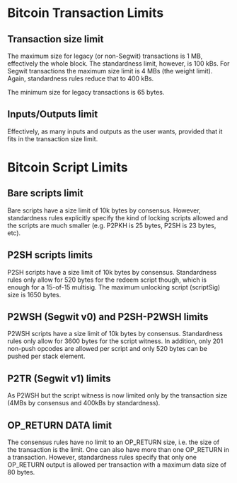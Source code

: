 # Bitcoin Transaction Limits


## Transaction size limit
The maximum size for legacy (or non-Segwit) transactions is 1 MB, effectively the whole block. The standardness limit, however, is 100 kBs. For Segwit transactions the maximum size limit is 4 MBs  (the weight limit). Again, standardness rules reduce that to 400 kBs.

The minimum size for legacy transactions is 65 bytes.

## Inputs/Outputs limit
Effectively, as many inputs and outputs as the user wants, provided that it fits in the transaction size limit.

# Bitcoin Script Limits

## Bare scripts limit
Bare scripts have a size limit of 10k bytes by consensus. However, standardness rules explicitly specify the kind of locking scripts allowed and the scripts are much smaller (e.g. P2PKH is 25 bytes, P2SH is 23 bytes, etc).

## P2SH scripts limits
P2SH scripts have a size limit of 10k bytes by consensus. Standardness rules only allow for 520 bytes for the redeem script though, which is enough for a 15-of-15 multisig. The maximum unlocking script (scriptSig) size is 1650 bytes.

## P2WSH (Segwit v0) and P2SH-P2WSH limits
P2WSH scripts have a size limit of 10k bytes by consensus. Standardness rules only allow for 3600 bytes for the script witness. In addition, only 201 non-push opcodes are allowed per script and only 520 bytes can be pushed per stack element.

## P2TR (Segwit v1) limits
As P2WSH but the script witness is now limited only by the transaction size (4MBs by consensus and 400kBs by standardness).

## OP_RETURN DATA limit
The consensus rules have no limit to an OP_RETURN size, i.e. the size of the transaction is the limit. One can also have more than one OP_RETURN in a transaction. However, standardness rules specify that only one OP_RETURN output is allowed per transaction with a maximum data size of 80 bytes.
